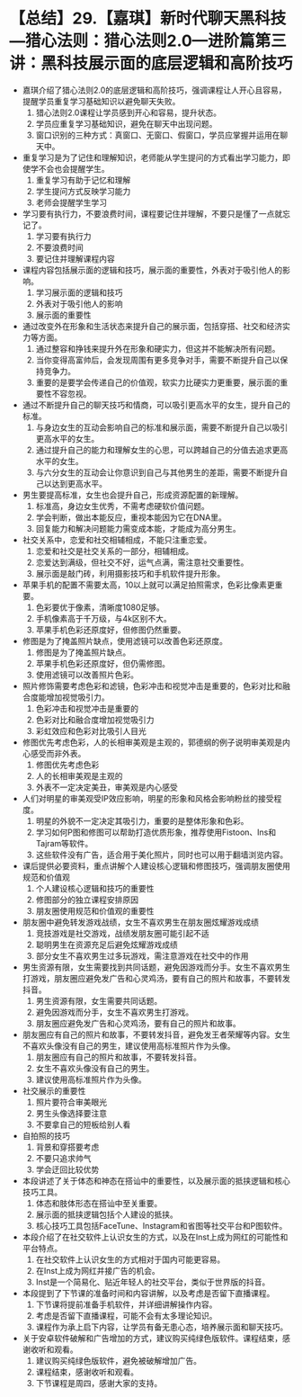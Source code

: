 # 【总结】29.【嘉琪】新时代聊天黑科技—猎心法则：猎心法则2.0—进阶篇第三讲：黑科技展示面的底层逻辑和高阶技巧

-   嘉琪介绍了猎心法则2.0的底层逻辑和高阶技巧，强调课程让人开心且容易，提醒学员重复学习基础知识以避免聊天失败。
    1.  猎心法则2.0课程让学员感到开心和容易，提升状态。
    2.  学员应重复学习基础知识，避免在聊天中出现问题。
    3.  窗口识别的三种方式：真窗口、无窗口、假窗口，学员应掌握并运用在聊天中。
-   重复学习是为了记住和理解知识，老师能从学生提问的方式看出学习能力，即使学不会也会提醒学生。
    1.  重复学习有助于记忆和理解
    2.  学生提问方式反映学习能力
    3.  老师会提醒学生学习
-   学习要有执行力，不要浪费时间，课程要记住并理解，不要只是懂了一点就忘记了。
    1.  学习要有执行力
    2.  不要浪费时间
    3.  要记住并理解课程内容
-   课程内容包括展示面的逻辑和技巧，展示面的重要性，外表对于吸引他人的影响。
    1.  学习展示面的逻辑和技巧
    2.  外表对于吸引他人的影响
    3.  展示面的重要性
-   通过改变外在形象和生活状态来提升自己的展示面，包括穿搭、社交和经济实力等方面。
    1.  通过整容和挣钱来提升外在形象和硬实力，但这并不能解决所有问题。
    2.  当你变得高富帅后，会发现周围有更多竞争对手，需要不断提升自己以保持竞争力。
    3.  重要的是要学会传递自己的价值观，软实力比硬实力更重要，展示面的重要性不容忽视。
-   通过不断提升自己的聊天技巧和情商，可以吸引更高水平的女生，提升自己的标准。
    1.  与身边女生的互动会影响自己的标准和展示面，需要不断提升自己以吸引更高水平的女生。
    2.  通过提升自己的能力和理解女生的心思，可以跨越自己的分值去追求更高水平的女生。
    3.  与六分女生的互动会让你意识到自己与其他男生的差距，需要不断提升自己以达到更高水平。
-   男生要提高标准，女生也会提升自己，形成资源配置的新理解。
    1.  标准高，身边女生优秀，不需考虑硬软价值问题。
    2.  学会判断，做出本能反应，重视本能因为它在DNA里。
    3.  回复能力和解决问题能力需变成本能，才能成为高分男生。
-   社交关系中，恋爱和社交相辅相成，不能只注重恋爱。
    1.  恋爱和社交是社交关系的一部分，相辅相成。
    2.  恋爱达到满级，但社交不好，运气点满，需注意社交重要性。
    3.  展示面是敲门砖，利用摄影技巧和手机软件提升形象。
-   苹果手机的配置不需要太高，10以上就可以满足拍照需求，色彩比像素更重要。
    1.  色彩要优于像素，清晰度1080足够。
    2.  手机像素高于千万级，与4k区别不大。
    3.  苹果手机色彩还原度好，但修图仍然重要。
-   修图是为了掩盖照片缺点，使用滤镜可以改善色彩还原度。
    1.  修图是为了掩盖照片缺点。
    2.  苹果手机色彩还原度好，但仍需修图。
    3.  使用滤镜可以改善照片色彩。
-   照片修饰需要考虑色彩和滤镜，色彩冲击和视觉冲击是重要的，色彩对比和融合度能增加视觉吸引力。
    1.  色彩冲击和视觉冲击是重要的
    2.  色彩对比和融合度增加视觉吸引力
    3.  彩虹效应和色彩对比吸引人目光
-   修图优先考虑色彩，人的长相审美观是主观的，郭德纲的例子说明审美观是内心感受而非外表。
    1.  修图优先考虑色彩
    2.  人的长相审美观是主观的
    3.  外表不一定决定美丑，审美观是内心感受
-   人们对明星的审美观受IP效应影响，明星的形象和风格会影响粉丝的接受程度。
    1.  明星的外貌不一定决定其吸引力，重要的是整体形象和色彩。
    2.  学习如何P图和修图可以帮助打造优质形象，推荐使用Fistoon、Ins和Tajram等软件。
    3.  这些软件没有广告，适合用于美化照片，同时也可以用于翻墙浏览内容。
-   课后提供必要资料，重点讲解个人建设核心逻辑和修图技巧，强调朋友圈使用规范和价值观
    1.  个人建设核心逻辑和技巧的重要性
    2.  修图部分的独立课程安排原因
    3.  朋友圈使用规范和价值观的重要性
-   朋友圈中避免转发游戏战绩，女生不喜欢男生在朋友圈炫耀游戏成绩
    1.  竞技游戏是社交游戏，战绩发朋友圈可能引起不适
    2.  聪明男生在资源充足后避免炫耀游戏成绩
    3.  部分女生不喜欢男生过多玩游戏，需注意游戏在社交中的作用
-   男生资源有限，女生需要找到共同话题，避免因游戏而分手。女生不喜欢男生打游戏，朋友圈应避免发广告和心灵鸡汤，要有自己的照片和故事，不要转发抖音。
    1.  男生资源有限，女生需要共同话题。
    2.  避免因游戏而分手，女生不喜欢男生打游戏。
    3.  朋友圈应避免发广告和心灵鸡汤，要有自己的照片和故事。
-   朋友圈应有自己的照片和故事，不要转发抖音，避免发王者荣耀等内容。女生不喜欢头像没有自己的男生，建议使用高标准照片作为头像。
    1.  朋友圈应有自己的照片和故事，不要转发抖音。
    2.  女生不喜欢头像没有自己的男生。
    3.  建议使用高标准照片作为头像。
-   社交展示的重要性
    1.  照片要符合审美眼光
    2.  男生头像选择要注意
    3.  不要拿自己的短板给别人看
-   自拍照的技巧
    1.  背景和穿搭要考虑
    2.  不要只追求帅气
    3.  学会迂回比较优势
-   本段讲述了关于体态和神态在搭讪中的重要性，以及展示面的抵挟逻辑和核心技巧工具。
    1.  体态和肢体形态在搭讪中至关重要。
    2.  展示面的抵挟逻辑包括个人建设的抵挟。
    3.  核心技巧工具包括FaceTune、Instagram和省图等社交平台和P图软件。
-   本段介绍了在社交软件上认识女生的方式，以及在Inst上成为网红的可能性和平台特点。
    1.  在社交软件上认识女生的方式相对于国内可能更容易。
    2.  在Inst上成为网红并接广告的机会。
    3.  Inst是一个简易化、贴近年轻人的社交平台，类似于世界版的抖音。
-   本段提到了下节课的准备时间和内容讲解，以及考虑是否留下直播课程。
    1.  下节课将提前准备手机软件，并详细讲解操作内容。
    2.  考虑是否留下直播课程，可能不会有太多理论知识。
    3.  课程作为承上启下内容，让学员有备无患心态，培养展示面和聊天技巧。
-   关于安卓软件破解和广告增加的方式，建议购买纯绿色版软件。课程结束，感谢收听和观看。
    1.  建议购买纯绿色版软件，避免被破解增加广告。
    2.  课程结束，感谢收听和观看。
    3.  下节课程是周四，感谢大家的支持。
